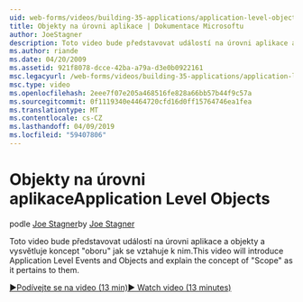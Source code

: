 ```yaml
---
uid: web-forms/videos/building-35-applications/application-level-objects
title: Objekty na úrovni aplikace | Dokumentace Microsoftu
author: JoeStagner
description: Toto video bude představovat událostí na úrovni aplikace a objekty a vysvětluje koncept &quot;oboru&quot; jak se vztahuje k nim.
ms.author: riande
ms.date: 04/20/2009
ms.assetid: 921f8078-dcce-42ba-a79a-d3e0b0922161
msc.legacyurl: /web-forms/videos/building-35-applications/application-level-objects
msc.type: video
ms.openlocfilehash: 2eee7f07e205a468516fe828a66bb57b44f9c57a
ms.sourcegitcommit: 0f1119340e4464720cfd16d0ff15764746ea1fea
ms.translationtype: MT
ms.contentlocale: cs-CZ
ms.lasthandoff: 04/09/2019
ms.locfileid: "59407806"
---
```

# <a name="application-level-objects"></a><span data-ttu-id="62772-103">Objekty na úrovni aplikace</span><span class="sxs-lookup"><span data-stu-id="62772-103">Application Level Objects</span></span>

<span data-ttu-id="62772-104">podle [Joe Stagner](https://github.com/JoeStagner)</span><span class="sxs-lookup"><span data-stu-id="62772-104">by [Joe Stagner](https://github.com/JoeStagner)</span></span>

<span data-ttu-id="62772-105">Toto video bude představovat událostí na úrovni aplikace a objekty a vysvětluje koncept &quot;oboru&quot; jak se vztahuje k nim.</span><span class="sxs-lookup"><span data-stu-id="62772-105">This video will introduce Application Level Events and Objects and explain the concept of &quot;Scope&quot; as it pertains to them.</span></span>

[<span data-ttu-id="62772-106">&#9654;Podívejte se na video (13 min)</span><span class="sxs-lookup"><span data-stu-id="62772-106">&#9654; Watch video (13 minutes)</span></span>](https://channel9.msdn.com/Blogs/ASP-NET-Site-Videos/application-level-objects)
